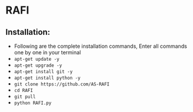 # RAFI
## Installation:
+ Following are the complete installation commands, Enter all commands one by one in your terminal
+ ```apt-get update -y```
+ ```apt-get upgrade -y```
+ ```apt-get install git -y```
+ ```apt-get install python -y```
+ ```git clone https://github.com/AS-RAFI```
+ ```cd RAFI```
+ ```git pull```
+ ```python RAFI.py```

